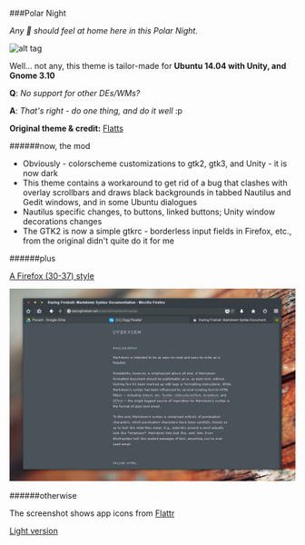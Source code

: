###Polar Night

>

_Any :penguin: should feel at home here in this Polar Night._

![alt tag](https://cloud.githubusercontent.com/assets/5447269/10865557/039b610c-800f-11e5-8be4-893828c05bc8.png)


Well... not any, this theme is tailor-made for **Ubuntu 14.04 with Unity, and Gnome 3.10**

**Q**: _No support for other DEs/WMs?_

**A**: _That's right - do one thing, and do it well_ :p

**Original theme & credit:** [Flatts](http://nale12.deviantart.com/art/Flatts-09022014-432924057)

######now, the mod


- Obviously - colorscheme customizations to gtk2, gtk3, and Unity - it is now dark
- This theme contains a workaround to get rid of a bug that clashes with overlay scrollbars and draws black backgrounds in tabbed Nautilus and Gedit windows, and in some Ubuntu dialogues
- Nautilus specific changes, to buttons, linked buttons; Unity window decorations changes
- The GTK2 is now a simple gtkrc - borderless input fields in Firefox, etc., from the original didn't quite do it for me

######plus


[A Firefox (30-37) style](https://github.com/baurigae/firefox-mods/blob/master/OVCephei.css)

![alt tag](https://raw.githubusercontent.com/baurigae/firefox-mods/master/OVCepheiscrot.png)

######otherwise


The screenshot shows app icons from [Flattr](https://github.com/NitruxSA/flattr-icons)

[Light version](https://github.com/baurigae/plesetsk)
